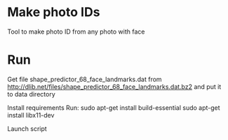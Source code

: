 # Make photo IDs

Tool to make photo ID from any photo with face

# Run

Get file shape_predictor_68_face_landmarks.dat from  http://dlib.net/files/shape_predictor_68_face_landmarks.dat.bz2
and put it to data directory

Install requirements
Run:
sudo apt-get install build-essential
sudo apt-get install libx11-dev

Launch script
